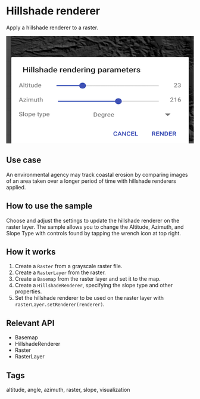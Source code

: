 # Hillshade renderer

Apply a hillshade renderer to a raster.

![Image of hillshade renderer](hillshade-renderer.png)

## Use case

An environmental agency may track coastal erosion by comparing images of an area taken over a longer period of time with hillshade renderers applied.

## How to use the sample

Choose and adjust the settings to update the hillshade renderer on the raster layer. The sample allows you to change the Altitude, Azimuth, and Slope Type with controls found by tapping the wrench icon at top right.

## How it works

1. Create a `Raster` from a grayscale raster file.
2. Create a `RasterLayer` from the raster.
3. Create a `Basemap` from the raster layer and set it to the map.
4. Create a `HillshadeRenderer`, specifying the slope type and other properties.
5. Set the hillshade renderer to be used on the raster layer with `rasterLayer.setRenderer(renderer)`.

## Relevant API

* Basemap
* HillshadeRenderer
* Raster
* RasterLayer

## Tags

altitude, angle, azimuth, raster, slope, visualization
